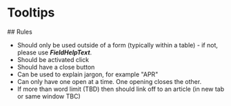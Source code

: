# Tooltips

## Rules

* Should only be used outside of a form (typically within a table) - if not, please use ***FieldHelpText***.
* Should be activated click
* Should have a close button
* Can be used to explain jargon, for example "APR"
* Can only have one open at a time. One opening closes the other.
* If more than word limit (TBD) then should link off to an article (in new tab or same window TBC)

